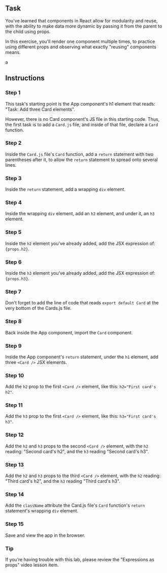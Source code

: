 ## Task

You've learned that components in React allow for modularity and reuse, with the ability to make data more dynamic by passing it from the parent to the child using props.

In this exercise, you'll render one component multiple times, to practice using different props and observing what exactly "reusing" components means.

a
## Instructions

### **Step 1**

This task's starting point is the App component's h1 element that reads: "Task: Add three Card elements". 

However, there is no Card component's JS file in this starting code. Thus, the first task is to add a `Card.js` file, and inside of that file, declare a `Card` function.

### **Step 2**

Inside the `Card.js` file's `Card` function, add a `return` statement with two parentheses after it, to allow the `return` statement to spread onto several lines.

### **Step 3** 

Inside the `return` statement, add a wrapping `div` element.

### **Step 4** 

Inside the wrapping `div` element, add an `h2` element, and under it, an `h3` element.

### **Step 5** 

Inside the `h2` element you've already added, add the JSX expression of: `{props.h2}`.

### **Step 6** 

Inside the `h3` element you've already added, add the JSX expression of: `{props.h3}`.

### **Step 7** 

Don't forget to add the line of code that reads `export default Card` at the very bottom of the Cards.js file.

### **Step 8** 

Back inside the App component, import the `Card` component.

### **Step 9** 

Inside the App component's `return` statement, under the `h1` element, add three `<Card />` JSX elements.

### **Step 10** 

Add the `h2` prop to the first `<Card />` element, like this: `h2="First card's h2"`.

### **Step 11** 

Add the `h3` prop to the first `<Card />` element, like this: `h3="First card's h3"`.

### **Step 12** 

Add the `h2` and `h3` props to the second `<Card />` element, with the `h2` reading: "Second card's h2", and the `h3` reading "Second card's h3".

### **Step 13** 

Add the `h2` and `h3` props to the third `<Card />` element, with the `h2` reading: "Third card's h2", and the `h3` reading "Third card's h3".

### **Step 14** 

Add the `className` attribute the Card.js file's `Card` function's `return` statement's wrapping `div` element.

### **S​tep 15**

Save and view the app in the browser.

### **Tip**

If you’re having trouble with this lab, please review the "Expressions as props" video lesson item.
